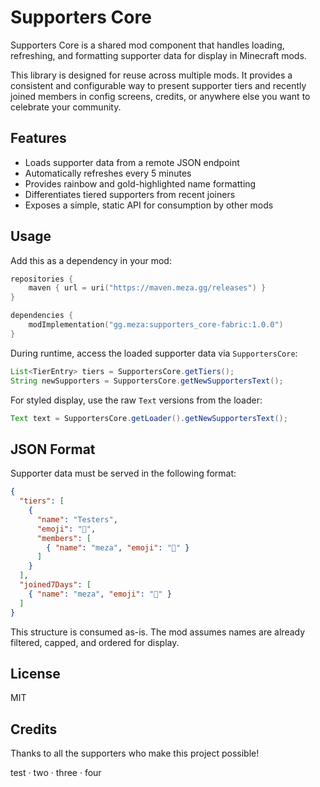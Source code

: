 # Supporters Core

Supporters Core is a shared mod component that handles loading, refreshing, and formatting supporter data for display in Minecraft mods.

This library is designed for reuse across multiple mods. It provides a consistent and configurable way to present supporter tiers and recently joined members in config screens, credits, or anywhere else you want to celebrate your community.

## Features

- Loads supporter data from a remote JSON endpoint
- Automatically refreshes every 5 minutes
- Provides rainbow and gold-highlighted name formatting
- Differentiates tiered supporters from recent joiners
- Exposes a simple, static API for consumption by other mods

## Usage

Add this as a dependency in your mod:

```kotlin
repositories {
    maven { url = uri("https://maven.meza.gg/releases") }
}

dependencies {
    modImplementation("gg.meza:supporters_core-fabric:1.0.0")
}
```

During runtime, access the loaded supporter data via `SupportersCore`:

```java
List<TierEntry> tiers = SupportersCore.getTiers();
String newSupporters = SupportersCore.getNewSupportersText();
```

For styled display, use the raw `Text` versions from the loader:

```java
Text text = SupportersCore.getLoader().getNewSupportersText();
```

## JSON Format

Supporter data must be served in the following format:

```json
{
  "tiers": [
    {
      "name": "Testers",
      "emoji": "🧪",
      "members": [
        { "name": "meza", "emoji": "🧪" }
      ]
    }
  ],
  "joined7Days": [
    { "name": "meza", "emoji": "🧪" }
  ]
}
```

This structure is consumed as-is. The mod assumes names are already filtered, capped, and ordered for display.

## License

MIT

## Credits

Thanks to all the supporters who make this project possible!

<!-- marker:patrons-start -->

test · two · three · four

<!-- marker:patrons-end -->
